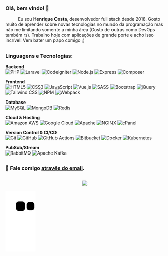 ### Olá, bem vindo! 👋

<samp><p align=”justify” style="text-indent:40px;"> Eu sou <b>Henrique Costa</b>, desenvolvedor full stack desde 2018. Gosto muito de aprender sobre novas tecnologias no mundo da programação mas não me limitando somente a minha área (Gosto de outras como DevOps também rs). Trabalho hoje com aplicações de grande porte e acho isso incrível! Vem bater um papo comigo ;)</p></samp> 

## 

### **Linguagens e Tecnologias:**

<b>Backend</b> <br />
![PHP](https://img.shields.io/badge/-PHP-000?&logo=PHP)
![Laravel](https://img.shields.io/badge/-Laravel-000?&logo=Laravel)
![Codeigniter](https://img.shields.io/badge/-Codeigniter-000?&logo=Codeigniter)
![Node.js](https://img.shields.io/badge/-Node.js-000?&logo=node.js)
![Express](https://img.shields.io/badge/-Express.js-000?&logo=Express)
![Composer](https://img.shields.io/badge/-Composer-000?&logo=Composer&logoColor=FFFFFF)

<b>Frontend</b> <br />
![HTML5](https://img.shields.io/badge/-HTML5-000?&logo=HTML5)
![CSS3](https://img.shields.io/badge/-CSS3-000?&logo=CSS3)
![JavaScript](https://img.shields.io/badge/-JavaScript-000?&logo=JavaScript)
![Vue.js](https://img.shields.io/badge/-Vue.js-000?&logo=vue.js)
![SASS](https://img.shields.io/badge/-SASS-000?&logo=SASS)
![Bootstrap](https://img.shields.io/badge/-Bootstrap-000?&logo=Bootstrap)
![jQuery](https://img.shields.io/badge/-jQuery-000?&logo=jQuery)
![Tailwind CSS](https://img.shields.io/badge/-Tailwind%20CSS-000?&logo=Tailwind%20CSS)
![NPM](https://img.shields.io/badge/-NPM-000?&logo=NPM)
![Webpack](https://img.shields.io/badge/-Webpack-000?&logo=Webpack)

<b>Database</b> <br />
![MySQL](https://img.shields.io/badge/-MySQL-000?&logo=mysql&logoColor=FFFFFF)
![MongoDB](https://img.shields.io/badge/-MongoDB-000?&logo=mongodb)
![Redis](https://img.shields.io/badge/-Redis-000?&logo=redis)

<b>Cloud & Hosting</b><br />
![Amazon AWS](https://img.shields.io/badge/-Amazon%20AWS-000?&logo=amazon-aws)
![Google Cloud](https://img.shields.io/badge/-Google%20Cloud-000?&logo=Google%20Cloud)
![Apache](https://img.shields.io/badge/-Apache-000?&logo=Apache)
![NGINX](https://img.shields.io/badge/-NGINX-000?&logo=NGINX)
![cPanel](https://img.shields.io/badge/-cPanel-000?&logo=cPanel)

<b>Version Control & CI/CD</b> <br />
![Git](https://img.shields.io/badge/-Git-000?&logo=git)
![GitHub](https://img.shields.io/badge/-GitHub-000?&logo=GitHub)
![GitHub Actions](https://img.shields.io/badge/-GitHub%20Actions-000?&logo=GitHub%20Actions)
![Bitbucket](https://img.shields.io/badge/-Bitbucket-000?&logo=Bitbucket)
![Docker](https://img.shields.io/badge/-Docker-000?&logo=docker)
![Kubernetes](https://img.shields.io/badge/-Kubernetes-000?&logo=Kubernetes)

<b>PubSub/Stream</b> <br />
![RabbitMQ](https://img.shields.io/badge/-RabbitMQ-000?&logo=RabbitMQ)
![Apache Kafka](https://img.shields.io/badge/-Apache%20Kafka-000?&logo=Apache%20Kafka)



## 
### 💬 Fale comigo [através do email](mailto:empreendedoronline3333@gmail.com).
## 


<div align="center">
  <a href="https://github.com/henriquefull">
  <img height="180em" src="https://github-readme-stats.vercel.app/api?username=henriquefull&show_icons=true&theme=dracula&include_all_commits=true&count_private=true"/>
</div>

![Snake animation](https://github.com/rafaballerini/rafaballerini/blob/output/github-contribution-grid-snake.svg)
